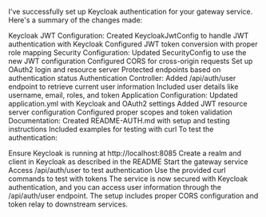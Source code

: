 I've successfully set up Keycloak authentication for your gateway service. Here's a summary of the changes made:

Keycloak JWT Configuration:
Created KeycloakJwtConfig to handle JWT authentication with Keycloak
Configured JWT token conversion with proper role mapping
Security Configuration:
Updated SecurityConfig to use the new JWT configuration
Configured CORS for cross-origin requests
Set up OAuth2 login and resource server
Protected endpoints based on authentication status
Authentication Controller:
Added /api/auth/user endpoint to retrieve current user information
Included user details like username, email, roles, and token
Application Configuration:
Updated application.yml with Keycloak and OAuth2 settings
Added JWT resource server configuration
Configured proper scopes and token validation
Documentation:
Created README-AUTH.md with setup and testing instructions
Included examples for testing with curl
To test the authentication:

Ensure Keycloak is running at http://localhost:8085
Create a realm and client in Keycloak as described in the README
Start the gateway service
Access /api/auth/user to test authentication
Use the provided curl commands to test with tokens
The service is now secured with Keycloak authentication, and you can access user information through the /api/auth/user endpoint. The setup includes proper CORS configuration and token relay to downstream services.